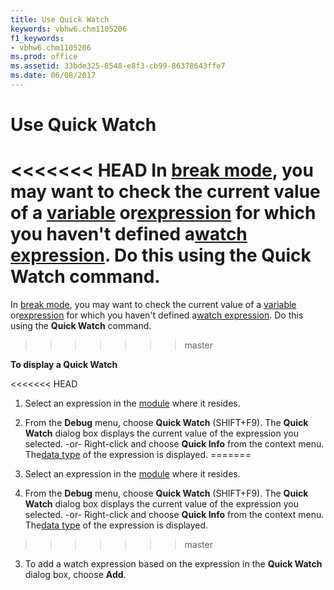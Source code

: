 ```yaml
---
title: Use Quick Watch
keywords: vbhw6.chm1105206
f1_keywords:
- vbhw6.chm1105206
ms.prod: office
ms.assetid: 33bde325-8548-e8f3-cb99-86378643ffe7
ms.date: 06/08/2017
---
```



# Use Quick Watch

<<<<<<< HEAD
In [break mode](../Glossary/vbe-glossary.md), you may want to check the current value of a [variable](../Glossary/vbe-glossary.md) or[expression](../Glossary/vbe-glossary.md) for which you haven't defined a[watch expression](../Glossary/vbe-glossary.md). Do this using the  **Quick Watch** command.
=======
In [break mode](../Glossary/vbe-glossary.md#break-mode), you may want to check the current value of a [variable](../Glossary/vbe-glossary.md#variable) or[expression](../Glossary/vbe-glossary.md#expression) for which you haven't defined a[watch expression](../Glossary/vbe-glossary.md#watch-expression). Do this using the  **Quick Watch** command.
>>>>>>> master

 **To display a Quick Watch**




<<<<<<< HEAD
1. Select an expression in the [module](../Glossary/vbe-glossary.md) where it resides.
    
2. From the  **Debug** menu, choose **Quick Watch** (SHIFT+F9). The **Quick Watch** dialog box displays the current value of the expression you selected. -or- Right-click and choose **Quick Info** from the context menu. The[data type](../Glossary/vbe-glossary.md) of the expression is displayed.
=======
1. Select an expression in the [module](../Glossary/vbe-glossary.md#module) where it resides.
    
2. From the  **Debug** menu, choose **Quick Watch** (SHIFT+F9). The **Quick Watch** dialog box displays the current value of the expression you selected. -or- Right-click and choose **Quick Info** from the context menu. The[data type](../Glossary/vbe-glossary.md#data-type) of the expression is displayed.
>>>>>>> master
    
3. To add a watch expression based on the expression in the  **Quick Watch** dialog box, choose **Add**.
    


